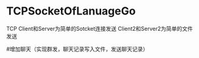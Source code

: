 # TCPSocketOfLanuageGo
TCP
Client和Server为简单的Sotcket连接发送
Client2和Server2为简单的文件发送


#增加聊天（实现群发，聊天记录写入文件，发送聊天记录）